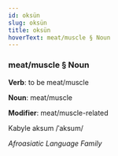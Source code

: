 ```yaml
---
id: oksün
slug: oksün
title: oksün
hoverText: meat/muscle § Noun
---
```


### meat/muscle § Noun

**Verb**: to be meat/muscle

**Noun**: meat/muscle

**Modifier**: meat/muscle-related

Kabyle aksum /ˈaksum/

*Afroasiatic Language Family*